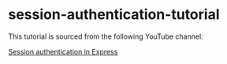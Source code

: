 # session-authentication-tutorial 

This tutorial is sourced from the following YouTube channel:

[Session authentication in Express](https://www.youtube.com/watch?v=OH6Z0dJ_Huk)
